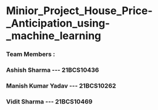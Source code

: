 # Minior_Project_House_Price-_Anticipation_using-_machine_learning
### Team Members :
### Ashish Sharma ---  21BCS10436
### Manish Kumar Yadav --- 21BCS10262
### Vidit Sharma ---  21BCS10469
